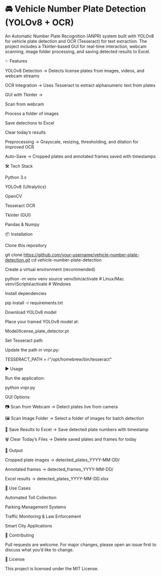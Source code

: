 # 🚘 Vehicle Number Plate Detection (YOLOv8 + OCR)

An Automatic Number Plate Recognition (ANPR) system built with YOLOv8 for vehicle plate detection and OCR (Tesseract) for text extraction.
The project includes a Tkinter-based GUI for real-time interaction, webcam scanning, image folder processing, and saving detected results to Excel.

✨ Features

YOLOv8 Detection → Detects license plates from images, videos, and webcam streams

OCR Integration → Uses Tesseract to extract alphanumeric text from plates

GUI with Tkinter →

Scan from webcam

Process a folder of images

Save detections to Excel

Clear today’s results

Preprocessing → Grayscale, resizing, thresholding, and dilation for improved OCR

Auto-Save → Cropped plates and annotated frames saved with timestamps

🛠️ Tech Stack

Python 3.x

YOLOv8 (Ultralytics)

OpenCV

Tesseract OCR

Tkinter (GUI)

Pandas & Numpy

📦 Installation

Clone this repository

git clone https://github.com/your-username/vehicle-number-plate-detection.git
cd vehicle-number-plate-detection


Create a virtual environment (recommended)

python -m venv venv
source venv/bin/activate   # Linux/Mac
venv\Scripts\activate      # Windows


Install dependencies

pip install -r requirements.txt


Download YOLOv8 model

Place your trained YOLOv8 model at:

Model/license_plate_detector.pt


Set Tesseract path

Update the path in vnpr.py:

TESSERACT_PATH = r"/opt/homebrew/bin/tesseract"

▶️ Usage

Run the application:

python vnpr.py

GUI Options:

📷 Scan from Webcam → Detect plates live from camera

🖼️ Scan Image Folder → Select a folder of images for batch detection

📅 Save Results to Excel → Save detected plate numbers with timestamp

🗑️ Clear Today’s Files → Delete saved plates and frames for today

📂 Output

Cropped plate images → detected_plates_YYYY-MM-DD/

Annotated frames → detected_frames_YYYY-MM-DD/

Excel results → detected_plates_YYYY-MM-DD.xlsx

🎯 Use Cases

Automated Toll Collection

Parking Management Systems

Traffic Monitoring & Law Enforcement

Smart City Applications

🤝 Contributing

Pull requests are welcome. For major changes, please open an issue first to discuss what you’d like to change.

📜 License

This project is licensed under the MIT License.

